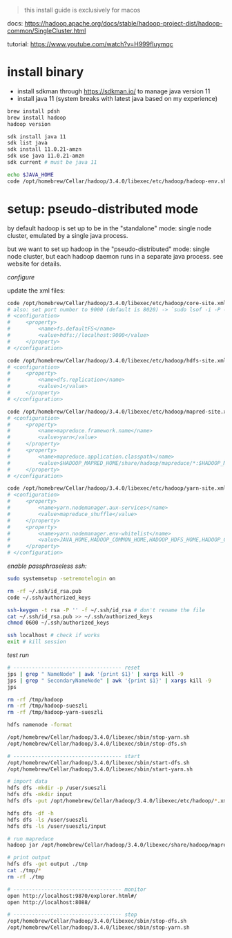 > this install guide is exclusively for macos

docs: https://hadoop.apache.org/docs/stable/hadoop-project-dist/hadoop-common/SingleCluster.html

tutorial: https://www.youtube.com/watch?v=H999fIuymqc

# install binary

-   install sdkman through https://sdkman.io/ to manage java version 11
-   install java 11 (system breaks with latest java based on my experience)

```bash
brew install pdsh
brew install hadoop
hadoop version

sdk install java 11
sdk list java
sdk install 11.0.21-amzn
sdk use java 11.0.21-amzn
sdk current # must be java 11

echo $JAVA_HOME
code /opt/homebrew/Cellar/hadoop/3.4.0/libexec/etc/hadoop/hadoop-env.sh # uncomment JAVA_HOME line and set to `export JAVA_HOME=${JAVA_HOME}`
```

# setup: pseudo-distributed mode

by default hadoop is set up to be in the "standalone" mode: single node cluster, emulated by a single java process.

but we want to set up hadoop in the "pseudo-distributed" mode: single node cluster, but each hadoop daemon runs in a separate java process. see website for details.

_configure_

update the xml files:

```bash
code /opt/homebrew/Cellar/hadoop/3.4.0/libexec/etc/hadoop/core-site.xml
# also: set port number to 9000 (default is 8020) -> `sudo lsof -i -P -n | grep LISTEN`
# <configuration>
#     <property>
#         <name>fs.defaultFS</name>
#         <value>hdfs://localhost:9000</value>
#     </property>
# </configuration>

code /opt/homebrew/Cellar/hadoop/3.4.0/libexec/etc/hadoop/hdfs-site.xml
# <configuration>
#     <property>
#         <name>dfs.replication</name>
#         <value>1</value>
#     </property>
# </configuration>

code /opt/homebrew/Cellar/hadoop/3.4.0/libexec/etc/hadoop/mapred-site.xml
# <configuration>
#     <property>
#         <name>mapreduce.framework.name</name>
#         <value>yarn</value>
#     </property>
#     <property>
#         <name>mapreduce.application.classpath</name>
#         <value>$HADOOP_MAPRED_HOME/share/hadoop/mapreduce/*:$HADOOP_MAPRED_HOME/share/hadoop/mapreduce/lib/*</value>
#     </property>
# </configuration>

code /opt/homebrew/Cellar/hadoop/3.4.0/libexec/etc/hadoop/yarn-site.xml
# <configuration>
#     <property>
#         <name>yarn.nodemanager.aux-services</name>
#         <value>mapreduce_shuffle</value>
#     </property>
#     <property>
#         <name>yarn.nodemanager.env-whitelist</name>
#         <value>JAVA_HOME,HADOOP_COMMON_HOME,HADOOP_HDFS_HOME,HADOOP_CONF_DIR,CLASSPATH_PREPEND_DISTCACHE,HADOOP_YARN_HOME,HADOOP_HOME,PATH,LANG,TZ,HADOOP_MAPRED_HOME</value>
#     </property>
# </configuration>
```

_enable passphraseless ssh:_

```bash
sudo systemsetup -setremotelogin on

rm -rf ~/.ssh/id_rsa.pub
code ~/.ssh/authorized_keys

ssh-keygen -t rsa -P '' -f ~/.ssh/id_rsa # don't rename the file
cat ~/.ssh/id_rsa.pub >> ~/.ssh/authorized_keys
chmod 0600 ~/.ssh/authorized_keys

ssh localhost # check if works
exit # kill session
```

_test run_

```bash
# ----------------------------------- reset
jps | grep " NameNode" | awk '{print $1}' | xargs kill -9
jps | grep " SecondaryNameNode" | awk '{print $1}' | xargs kill -9
jps

rm -rf /tmp/hadoop
rm -rf /tmp/hadoop-sueszli
rm -rf /tmp/hadoop-yarn-sueszli

hdfs namenode -format

/opt/homebrew/Cellar/hadoop/3.4.0/libexec/sbin/stop-yarn.sh
/opt/homebrew/Cellar/hadoop/3.4.0/libexec/sbin/stop-dfs.sh

# ----------------------------------- start
/opt/homebrew/Cellar/hadoop/3.4.0/libexec/sbin/start-dfs.sh
/opt/homebrew/Cellar/hadoop/3.4.0/libexec/sbin/start-yarn.sh

# import data
hdfs dfs -mkdir -p /user/sueszli
hdfs dfs -mkdir input
hdfs dfs -put /opt/homebrew/Cellar/hadoop/3.4.0/libexec/etc/hadoop/*.xml input

hdfs dfs -df -h
hdfs dfs -ls /user/sueszli
hdfs dfs -ls /user/sueszli/input

# run mapreduce
hadoop jar /opt/homebrew/Cellar/hadoop/3.4.0/libexec/share/hadoop/mapreduce/hadoop-mapreduce-examples-3.4.0.jar grep input output 'dfs[a-z.]+'

# print output
hdfs dfs -get output ./tmp
cat ./tmp/*
rm -rf ./tmp

# ----------------------------------- monitor
open http://localhost:9870/explorer.html#/
open http://localhost:8088/

# ----------------------------------- stop
/opt/homebrew/Cellar/hadoop/3.4.0/libexec/sbin/stop-dfs.sh
/opt/homebrew/Cellar/hadoop/3.4.0/libexec/sbin/stop-yarn.sh
```
